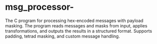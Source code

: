 # msg_processor-
The C program for processing hex-encoded messages with payload masking. The program reads messages and masks from input, applies transformations, and outputs the results in a structured format. Supports padding, tetrad masking, and custom message handling.
